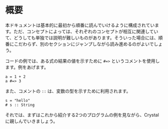 # 概要

本ドキュメントは基本的に最初から順番に読んでいけるように構成されています。ただ、コンセプトによっては、それぞれのコンセプトが相互に関連していて、どうしても単独では説明が難しいものがあります。そういった場合には、順番にこだわらず、別のセクションにジャンプしながら読み進めるのがよいでしょう。

コードの例では、ある式の結果の値を示すために `#=>` というコメントを使用します。例をあげます。

```crystal
a = 1 + 2
a #=> 3
```

また、コメントの `::` は、変数の型を示すために利用されます。

```crystal
s = "hello"
# s :: String
```

それでは、まずはこれから紹介する2つのプログラムの例を見ながら、Crystal に親しんでいきましょう。
